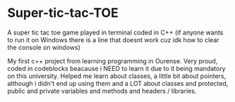 # Super-tic-tac-TOE
A super tic tac toe game played in terminal coded in C++ (if anyone wants to run it on Windows there is a line that doesnt work cuz idk how to clear the console on windows)

My first c++ project from learning programming in Ourense. Very proud, coded in codeblocks beacause i NEED to learn it due to it being mandatory on this university. Helped me learn about classes, a little bit about pointers, although i didn't end up using them and a LOT about classes and protected, public and private variables and methods and headers / libraries.

